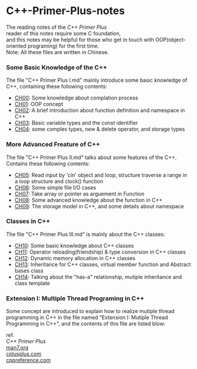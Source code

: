 # C++-Primer-Plus-notes
The reading notes of the *C++ Primer Plus*  
reader of this notes require some C foundation,  
and this notes may be helpful for those who get in touch with OOP(object-oriented programing) for the first time.  
Note: All these files are written in Chinese.  
### Some Basic Knowledge of the C++  
The file "C++ Primer Plus I.md" mainly introduce some basic knowledge of C++, containing these following contents:
- [CH00](./C++%20Primer%20Plus.%20I.md#ch00): Some knowledge about complation process
- [CH01](./C++%20Primer%20Plus.%20I.md#ch01): OOP concept
- [CH02](./C++%20Primer%20Plus.%20I.md#ch02): A brief introduction about function definition and namespace in C++
- [CH03](./C++%20Primer%20Plus.%20I.md#ch03): Basic variable types and the *const* identifier 
- [CH04](./C++%20Primer%20Plus.%20I.md#ch04): some complex types, new & delete operator, and storage types  
### More Advanced Freature of C++
The file "C++ Primer Plus II.md" talks about some features of the C++. Contains these following contents:
- [CH05](./C++%20Primer%20Plus.%20II.md#ch05): Read input by 'cin' object and loop, structure traverse a range in a loop structure and clock() function  
- [CH06](./C++%20Primer%20Plus.%20II.md#ch06): Some simple file I/O cases
- [CH07](./C++%20Primer%20Plus.%20II.md#ch07): Take array or pointer as arguement in Function
- [CH08](./C++%20Primer%20Plus.%20II.md#ch08): Some advanced knowledge about the function in C++
- [CH09](./C++%20Primer%20Plus.%20II.md#ch09): The storage model in C++, and some details about namespace
### Classes in C++
The file "C++ Primer Plus III.md" is mainly about the C++ classes:
- [CH10](./C++%20Primer%20Plus.%20III.md#ch10): Some basic knowledge about C++ classes
- [CH11](./C++%20Primer%20Plus.%20III.md#ch11): Operator reloading(friendship) & type conversion in C++ classes
- [CH12](./C++%20Primer%20Plus.%20III.md#ch12): Dynamic memory allocation in C++ classes
- [CH13](./C++%20Primer%20Plus.%20III.md#ch13): Inheritance for C++ classes, virtual member function and Abstract bases class
- [CH14](./C++%20Primer%20Plus.%20III.md#ch14): Talking about the "has-a" relationship, mutiple inheritance and class template

### Extension I: Multiple Thread Programing in C++  
Some concept are introduced to explain how to realize mutiple thread programming in C++ in the file named "Extension I: Mutiple Thread Programming in C++", and the contents of this file are listed blow:  



ref.  
*C++ Primer Plus*  
[man7.org](https://man7.org/index.html)  
[cplusplus.com](http://www.cplusplus.com/reference/)  
[cppreference.com](https://en.cppreference.com/w/)
